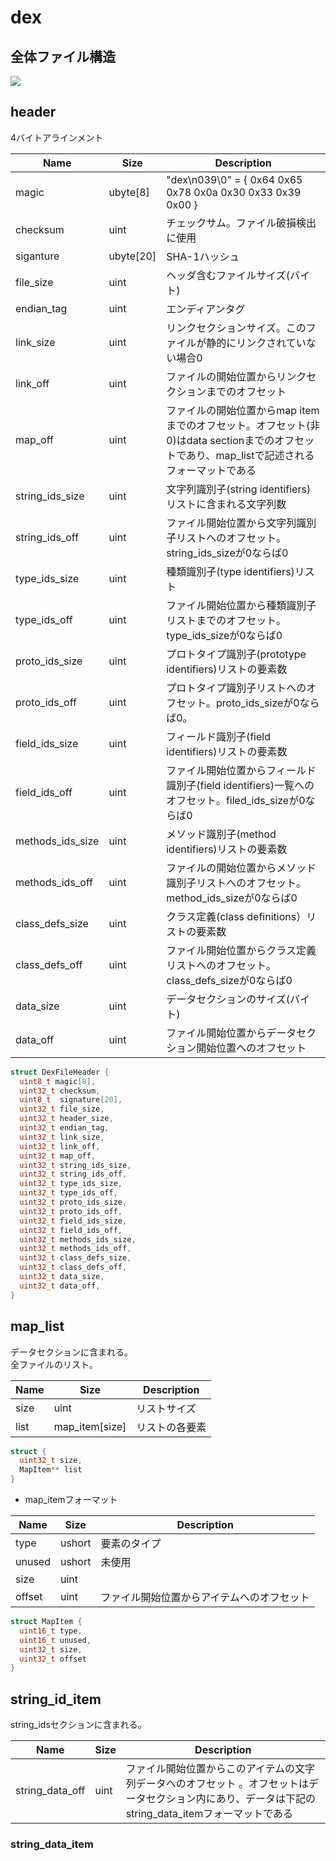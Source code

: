 # dex

## 全体ファイル構造

![](https://i.imgur.com/xmB57fw.png)

## header

4バイトアラインメント

| Name | Size | Description |
| -------- | -------- | -------- |
| magic | ubyte[8]     | "dex\n039\0" = { 0x64 0x65 0x78 0x0a 0x30 0x33 0x39 0x00 } |
| checksum | uint | チェックサム。ファイル破損検出に使用 |
| siganture | ubyte[20] | SHA-1ハッシュ |
| file_size | uint | ヘッダ含むファイルサイズ(バイト) |
| endian_tag | uint | エンディアンタグ |
| link_size | uint | リンクセクションサイズ。このファイルが静的にリンクされていない場合0 |
| link_off | uint | ファイルの開始位置からリンクセクションまでのオフセット |
| map_off | uint | ファイルの開始位置からmap itemまでのオフセット。オフセット(非0)はdata sectionまでのオフセットであり、map_listで記述されるフォーマットである|
| string_ids_size | uint | 文字列識別子(string identifiers)リストに含まれる文字列数 |
| string_ids_off | uint | ファイル開始位置から文字列識別子リストへのオフセット。string_ids_sizeが0ならば0 |
| type_ids_size | uint | 種類識別子(type identifiers)リスト |
| type_ids_off | uint | ファイル開始位置から種類識別子リストまでのオフセット。type_ids_sizeが0ならば0 |
| proto_ids_size | uint | プロトタイプ識別子(prototype identifiers)リストの要素数 |
| proto_ids_off | uint | プロトタイプ識別子リストへのオフセット。proto_ids_sizeが0ならば0。 |
| field_ids_size | uint | フィールド識別子(field identifiers)リストの要素数 |
| field_ids_off | uint | ファイル開始位置からフィールド識別子(field identifiers)一覧へのオフセット。filed_ids_sizeが0ならば0 |
| methods_ids_size | uint | メソッド識別子(method identifiers)リストの要素数 |
| methods_ids_off | uint | ファイルの開始位置からメソッド識別子リストへのオフセット。method_ids_sizeが0ならば0 |
| class_defs_size | uint | クラス定義(class definitions）リストの要素数 |
| class_defs_off | uint | ファイル開始位置からクラス定義リストへのオフセット。class_defs_sizeが0ならば0 |
| data_size | uint | データセクションのサイズ(バイト) |
| data_off | uint | ファイル開始位置からデータセクション開始位置へのオフセット |


```cpp
struct DexFileHeader {
  uint8_t magic[8],
  uint32_t checksum,
  uint8_t  signature[20],
  uint32_t file_size,
  uint32_t header_size,
  uint32_t endian_tag,
  uint32_t link_size,
  uint32_t link_off,
  uint32_t map_off,
  uint32_t string_ids_size,
  uint32_t string_ids_off,
  uint32_t type_ids_size,
  uint32_t type_ids_off,
  uint32_t proto_ids_size,
  uint32_t proto_ids_off,
  uint32_t field_ids_size,
  uint32_t field_ids_off,
  uint32_t methods_ids_size,
  uint32_t methods_ids_off,
  uint32_t class_defs_size,
  uint32_t class_defs_off,
  uint32_t data_size,
  uint32_t data_off,
}
```

## map_list

データセクションに含まれる。  
全ファイルのリスト。


| Name | Size | Description |
| -------- | -------- | -------- |
| size     | uint     | リストサイズ |
| list | map_item[size] | リストの各要素 |

```cpp
struct {
  uint32_t size,
  MapItem** list
}
```

- map_itemフォーマット

| Name | Size | Description |
| -------- | -------- | -------- |
| type     | ushort     | 要素のタイプ |
| unused | ushort | 未使用 |
| size | uint | |
| offset | uint | ファイル開始位置からアイテムへのオフセット |

```cpp
struct MapItem {
  uint16_t type,
  uint16_t unused,
  uint32_t size,
  uint32_t offset
}
```

## string_id_item

string_idsセクションに含まれる。  

| Name | Size | Description |
| -------- | -------- | -------- |
| string_data_off | uint | ファイル開始位置からこのアイテムの文字列データへのオフセット 。オフセットはデータセクション内にあり、データは下記のstring_data_itemフォーマットである|

### string_data_item



